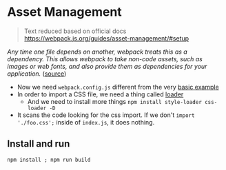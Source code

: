 # Asset Management

> Text reduced based on official docs <https://webpack.js.org/guides/asset-management/#setup>

*Any time one file depends on another, webpack treats this as a dependency. This allows webpack to take non-code assets, such as images or web fonts, and also provide them as dependencies for your application.* ([source](https://webpack.js.org/concepts/dependency-graph/))

* Now we need `webpack.config.js` different from the very [basic example](../01/README.md)
* In order to import a CSS file, we need a thing called [loader](https://webpack.js.org/concepts/#loaders)
  * And we need to install more things `npm install style-loader css-loader -D`
* It scans the code looking for the css import. If we don't `import './foo.css';` inside of `index.js`, it does nothing.

## Install and run

```console
npm install ; npm run build
```
